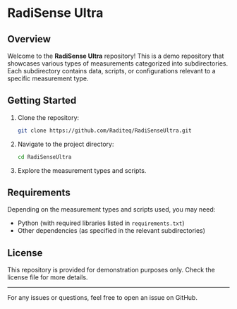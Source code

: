 # RadiSense Ultra

## Overview
Welcome to the **RadiSense Ultra** repository! This is a demo repository that showcases various types of measurements categorized into subdirectories. Each subdirectory contains data, scripts, or configurations relevant to a specific measurement type.

## Getting Started
1. Clone the repository:
   ```bash
   git clone https://github.com/Raditeq/RadiSenseUltra.git
   ```
2. Navigate to the project directory:
   ```sh
   cd RadiSenseUltra
   ```
3. Explore the measurement types and scripts.

## Requirements
Depending on the measurement types and scripts used, you may need:
- Python (with required libraries listed in `requirements.txt`)
- Other dependencies (as specified in the relevant subdirectories)

## License

This repository is provided for demonstration purposes only. Check the license file for more details.

---

For any issues or questions, feel free to open an issue on GitHub.

